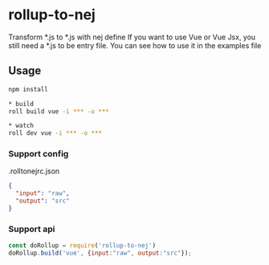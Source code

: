 # rollup-to-nej

Transform *.js to *.js with nej define
If you want to use Vue or Vue Jsx, you still need a *.js to be entry file.
You can see how to use it in the examples file

## Usage

``` sh
npm install

* build
roll build vue -i *** -o ***

* watch
roll dev vue -i *** -o ***
```

### Support config
.rolltonejrc.json
``` json
{
  "input": "raw",
  "output": "src"
}
```
### Support api
``` js
const doRollup = require('rollup-to-nej')
doRollup.build('vue', {input:"raw", output:"src"});
```
